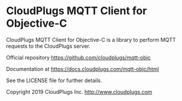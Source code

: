 CloudPlugs MQTT Client for Objective-C
======================================

CloudPlugs MQTT Client for Objective-C is a library to perform MQTT requests to the CloudPlugs server.

Official repository https://github.com/cloudplugs/mqtt-objc

Documentation at https://docs.cloudplugs.com/mqtt-objc/html

See the LICENSE file for further details.

Copyright 2019 CloudPlugs Inc.  http://www.cloudplugs.com
